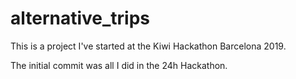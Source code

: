 # alternative_trips

This is a project I've started at the Kiwi Hackathon Barcelona 2019.

The initial commit was all I did in the 24h Hackathon.
